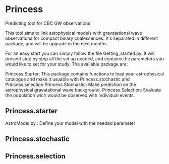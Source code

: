 # Princess
Predicting tool for CBC GW observations

This tool aims to link astophysical models with gravatational wave observations for compact binary coalescences.
It's separated in different package, and will be upgrade in the next months.

For an easy start you can simply follow the file Getting_started.py. It will present step by step all the set up needed, and contains the parameters you would like to set for your study.
The available package are:

Princess.Starter: This package contains functions to load your astrophysical catalogue and make it usuable with Princess.stochastic and Princess.selection
Princess.Stochastic: Make prediction on the astrophysical gravatational wave background.
Princess.Selection: Evaluate the population wich would be observed with individual events. 

## Princess.starter

AstroModel.py : Define your model with the needed parameter

## Princess.stochastic

## Princess.selection
